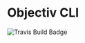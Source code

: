 # Objectiv CLI

![Travis Build Badge](https://travis-ci.org/Objectivco/objectiv-cli.svg?branch=master)
